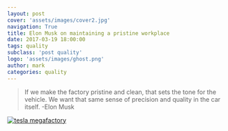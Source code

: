 ```yaml
---
layout: post
cover: 'assets/images/cover2.jpg'
navigation: True
title: Elon Musk on maintaining a pristine workplace
date: 2017-03-19 18:00:00
tags: quality
subclass: 'post quality'
logo: 'assets/images/ghost.png'
author: mark
categories: quality
---
```

> If we make the factory pristine and clean,
that sets the tone for the vehicle.
We want that same sense of precision and quality
in the car itself. -Elon Musk

[![tesla megafactory](https://img.youtube.com/vi/KA18tusTgE4/0.jpg)](https://www.youtube.com/watch?v=KA18tusTgE4)


